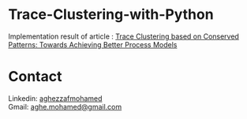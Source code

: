 # Trace-Clustering-with-Python
Implementation result of article : <a href="https://www.researchgate.net/publication/200450210_Trace_Clustering_Based_on_Conserved_Patterns_Towards_Achieving_Better_Process_Models">Trace Clustering based on Conserved Patterns: Towards Achieving Better Process Models</a>

# Contact
Linkedin: <a href="https://www.linkedin.com/in/mohamed-aghezzaf/">aghezzafmohamed<a/> <br>
Gmail: aghe.mohamed@gmail.com
